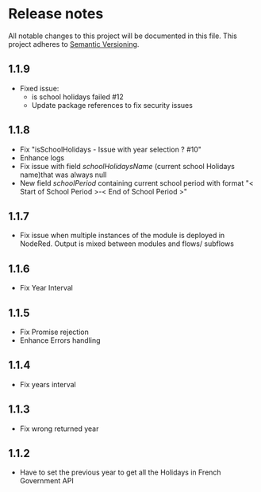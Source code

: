 # Release notes

All notable changes to this project will be documented in this file.
This project adheres to [Semantic Versioning](http://semver.org/).


## 1.1.9

- Fixed issue:
  - is school holidays failed #12
  - Update package references to fix security issues

## 1.1.8

- Fix "isSchoolHolidays - Issue with year selection ? #10"
- Enhance logs
- Fix issue with field _schoolHolidaysName_ (current school Holidays name)that was always null
- New field _schoolPeriod_ containing current school period with format "< Start of School Period >-< End of School Period >"

## 1.1.7

- Fix issue when multiple instances of the module is deployed in NodeRed. Output is mixed between modules and flows/ subflows

## 1.1.6

- Fix Year Interval

## 1.1.5

- Fix Promise rejection
- Enhance Errors handling

## 1.1.4

- Fix years interval

## 1.1.3

- Fix wrong returned year

## 1.1.2

- Have to set the previous year to get all the Holidays in French Government API